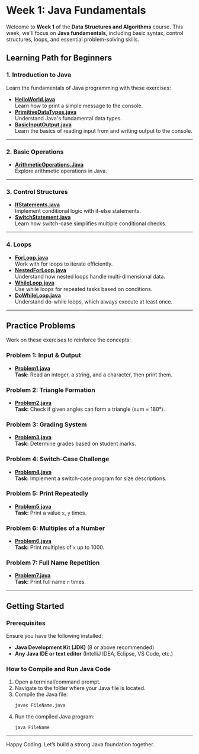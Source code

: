 # Week 1: Java Fundamentals

Welcome to **Week 1** of the **Data Structures and Algorithms** course. This week, we'll focus on **Java fundamentals**, including basic syntax, control structures, loops, and essential problem-solving skills.


## Learning Path for Beginners

### 1. Introduction to Java
Learn the fundamentals of Java programming with these exercises:
- **[HelloWorld.java](https://github.com/S-SathiyaNarayanan/Data-Structures-and-Algorithms/blob/main/Week%201/HelloWorld.java)**  
  Learn how to print a simple message to the console.
- **[PrimitiveDataTypes.java](https://github.com/S-SathiyaNarayanan/Data-Structures-and-Algorithms/blob/main/Week%201/PrimitiveDataTypes.java)**  
  Understand Java's fundamental data types.
- **[BasicInputOutput.java](https://github.com/S-SathiyaNarayanan/Data-Structures-and-Algorithms/blob/main/Week%201/BasicInputOutput.java)**  
  Learn the basics of reading input from and writing output to the console.

---

### 2. Basic Operations
- **[ArithmeticOperations.Java](https://github.com/S-SathiyaNarayanan/Data-Structures-and-Algorithms/blob/main/Week%201/ArithmeticOperations.Java)**  
  Explore arithmetic operations in Java.

---

### 3. Control Structures
- **[IfStatements.java](https://github.com/S-SathiyaNarayanan/Data-Structures-and-Algorithms/blob/main/Week%201/IfStatements.java)**  
  Implement conditional logic with if-else statements.
- **[SwitchStatement.java](https://github.com/S-SathiyaNarayanan/Data-Structures-and-Algorithms/blob/main/Week%201/SwitchStatement.java)**  
  Learn how switch-case simplifies multiple conditional checks.

---

### 4. Loops
- **[ForLoop.java](https://github.com/S-SathiyaNarayanan/Data-Structures-and-Algorithms/blob/main/Week%201/ForLoop.java)**  
  Work with for loops to iterate efficiently.
- **[NestedForLoop.java](https://github.com/S-SathiyaNarayanan/Data-Structures-and-Algorithms/blob/main/Week%201/NestedForLoop.java)**  
  Understand how nested loops handle multi-dimensional data.
- **[WhileLoop.java](https://github.com/S-SathiyaNarayanan/Data-Structures-and-Algorithms/blob/main/Week%201/WhileLoop.java)**  
  Use while loops for repeated tasks based on conditions.
- **[DoWhileLoop.java](https://github.com/S-SathiyaNarayanan/Data-Structures-and-Algorithms/blob/main/Week%201/DoWhileLoop.java)**  
  Understand do-while loops, which always execute at least once.

---

## Practice Problems

Work on these exercises to reinforce the concepts:

### Problem 1: Input & Output
- **[Problem1.java](https://github.com/S-SathiyaNarayanan/Data-Structures-and-Algorithms/blob/main/Week%201/Problem1.java)**  
  **Task:** Read an integer, a string, and a character, then print them.

### Problem 2: Triangle Formation
- **[Problem2.java](https://github.com/S-SathiyaNarayanan/Data-Structures-and-Algorithms/blob/main/Week%201/Problem2.java)**  
  **Task:** Check if given angles can form a triangle (sum = 180°).

### Problem 3: Grading System
- **[Problem3.java](https://github.com/S-SathiyaNarayanan/Data-Structures-and-Algorithms/blob/main/Week%201/Problem3.java)**  
  **Task:** Determine grades based on student marks.

### Problem 4: Switch-Case Challenge
- **[Problem4.java](https://github.com/S-SathiyaNarayanan/Data-Structures-and-Algorithms/blob/main/Week%201/Problem4.java)**  
  **Task:** Implement a switch-case program for size descriptions.

### Problem 5: Print Repeatedly
- **[Problem5.java](https://github.com/S-SathiyaNarayanan/Data-Structures-and-Algorithms/blob/main/Week%201/Problem5.java)**  
  **Task:** Print a value `x`, `y` times.

### Problem 6: Multiples of a Number
- **[Problem6.java](https://github.com/S-SathiyaNarayanan/Data-Structures-and-Algorithms/blob/main/Week%201/Problem6.java)**  
  **Task:** Print multiples of `x` up to 1000.

### Problem 7: Full Name Repetition
- **[Problem7.java](https://github.com/S-SathiyaNarayanan/Data-Structures-and-Algorithms/blob/main/Week%201/Problem7.java)**  
  **Task:** Print full name `n` times.

---

## Getting Started

### Prerequisites
Ensure you have the following installed:
- **Java Development Kit (JDK)** (8 or above recommended)
- **Any Java IDE or text editor** (IntelliJ IDEA, Eclipse, VS Code, etc.)

### How to Compile and Run Java Code

1. Open a terminal/command prompt.  
2. Navigate to the folder where your Java file is located.  
3. Compile the Java file:  
   ```bash
   javac FileName.java
   ```
4. Run the compiled Java program:  
   ```bash
   java FileName
   ```

---

Happy Coding. Let’s build a strong Java foundation together.

